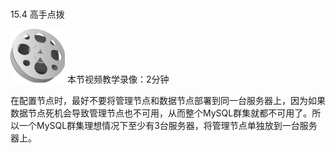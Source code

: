 ### 
  15.4 高手点拨


<img class="my_markdown" class="h-pic" src="../images/Figure-0391-274.jpg" style="width:87px;  height: 86px; "/> 本节视频教学录像：2分钟

在配置节点时，最好不要将管理节点和数据节点部署到同一台服务器上，因为如果数据节点死机会导致管理节点也不可用，从而整个MySQL群集就都不可用了。所以一个MySQL群集理想情况下至少有3台服务器，将管理节点单独放到一台服务器上。


